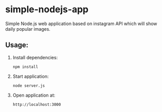 # simple-nodejs-app
Simple Node.js web application based on instagram API which will show daily popular images.

## Usage:
1. Install dependencies:
	```
	npm install
	```
2. Start application:
	```
	node server.js
	```
3. Open application at:
	```
	http://localhost:3000
	```
